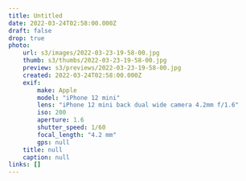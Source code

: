 ```yaml
---
title: Untitled
date: 2022-03-24T02:58:00.000Z
draft: false
drop: true
photo:
    url: s3/images/2022-03-23-19-58-00.jpg
    thumb: s3/thumbs/2022-03-23-19-58-00.jpg
    preview: s3/previews/2022-03-23-19-58-00.jpg
    created: 2022-03-24T02:58:00.000Z
    exif:
        make: Apple
        model: "iPhone 12 mini"
        lens: "iPhone 12 mini back dual wide camera 4.2mm f/1.6"
        iso: 200
        aperture: 1.6
        shutter_speed: 1/60
        focal_length: "4.2 mm"
        gps: null
    title: null
    caption: null
links: []
---
```

